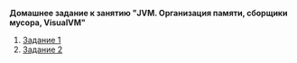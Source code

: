**Домашнее задание к занятию "JVM. Организация памяти, сборщики мусора, VisualVM"** 

1. [Задание 1](tasks/task1/README.md)
2. [Задание 2](tasks/task2/README.md)
